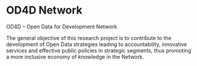 OD4D Network
====

OD4D – Open Data for Development Network

The general objective of this research project is to contribute to the development of Open Data strategies leading to accountability, innovative services and effective public policies in strategic segments, thus promoting a more inclusive economy of knowledge in the Network. 


